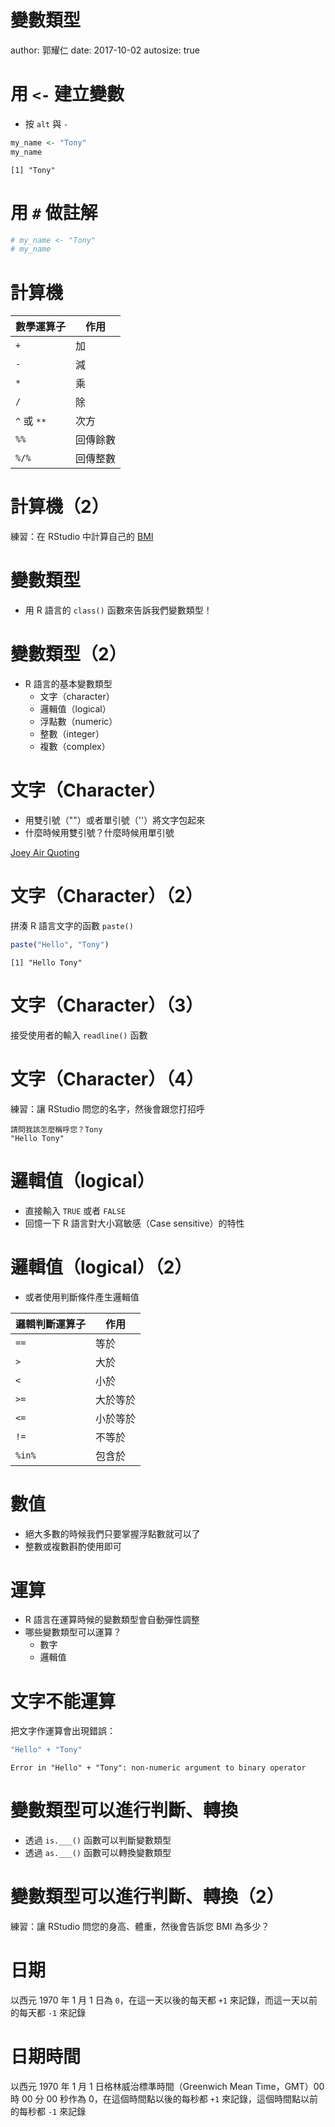 變數類型
========================================================
author: 郭耀仁
date: 2017-10-02
autosize: true

用 `<-` 建立變數
========================================================

- 按 `alt` 與 `-`


```r
my_name <- "Tony"
my_name
```

```
[1] "Tony"
```

用 `#` 做註解
========================================================


```r
# my_name <- "Tony"
# my_name
```

計算機
========================================================

|數學運算子|作用|
|---------|---|
|`+`|加|
|`-`|減|
|`*`|乘|
|`/`|除|
|`^` 或 `**`|次方|
|`%%`|回傳餘數|
|`%/%`|回傳整數|

計算機（2）
========================================================

練習：在 RStudio 中計算自己的 [BMI](https://zh.wikipedia.org/wiki/%E8%BA%AB%E9%AB%98%E9%AB%94%E9%87%8D%E6%8C%87%E6%95%B8)

變數類型
========================================================

- 用 R 語言的 `class()` 函數來告訴我們變數類型！

變數類型（2）
========================================================

- R 語言的基本變數類型
  - 文字（character）
  - 邏輯值（logical）
  - 浮點數（numeric）
  - 整數（integer）
  - 複數（complex）
  
文字（Character）
========================================================

- 用雙引號（""）或者單引號（''）將文字包起來
- 什麼時候用雙引號？什麼時候用單引號

[Joey Air Quoting](https://youtu.be/0O1z3An8CFc)

文字（Character）（2）
========================================================

拼湊 R 語言文字的函數 `paste()`


```r
paste("Hello", "Tony")
```

```
[1] "Hello Tony"
```

文字（Character）（3）
========================================================

接受使用者的輸入 `readline()` 函數

文字（Character）（4）
========================================================

練習：讓 RStudio 問您的名字，然後會跟您打招呼

```
請問我該怎麼稱呼您？Tony
"Hello Tony"
```

邏輯值（logical）
========================================================

- 直接輸入 `TRUE` 或者 `FALSE`
- 回憶一下 R 語言對大小寫敏感（Case sensitive）的特性

邏輯值（logical）（2）
========================================================

- 或者使用判斷條件產生邏輯值

|邏輯判斷運算子|作用|
|---------|---|
|`==`|等於|
|`>`|大於|
|`<`|小於|
|`>=`|大於等於|
|`<=`|小於等於|
|`!=`|不等於|
|`%in%`|包含於|

數值
========================================================

- 絕大多數的時候我們只要掌握浮點數就可以了
- 整數或複數斟酌使用即可

運算
========================================================

- R 語言在運算時候的變數類型會自動彈性調整
- 哪些變數類型可以運算？
    - 數字
    - 邏輯值

文字不能運算
========================================================

把文字作運算會出現錯誤：


```r
"Hello" + "Tony"
```

```
Error in "Hello" + "Tony": non-numeric argument to binary operator
```

變數類型可以進行判斷、轉換
========================================================

- 透過 `is.___()` 函數可以判斷變數類型
- 透過 `as.___()` 函數可以轉換變數類型

變數類型可以進行判斷、轉換（2）
========================================================

練習：讓 RStudio 問您的身高、體重，然後會告訴您 BMI 為多少？

日期
========================================================

以西元 1970 年 1 月 1 日為 `0`，在這一天以後的每天都 `+1` 來記錄，而這一天以前的每天都 `-1` 來記錄

日期時間
========================================================

以西元 1970 年 1 月 1 日格林威治標準時間（Greenwich Mean Time，GMT）00 時 00 分 00 秒作為 0，在這個時間點以後的每秒都 `+1` 來記錄，這個時間點以前的每秒都 `-1` 來記錄
